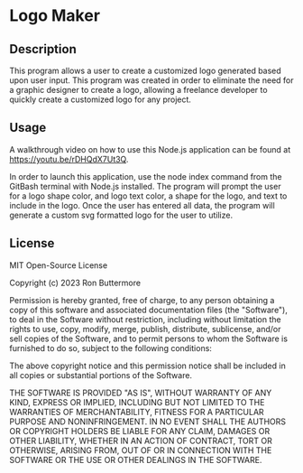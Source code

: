 # Logo Maker

## Description
This program allows a user to create a customized logo generated based upon user input. This program was created in order to eliminate the need for a graphic designer to create a logo, allowing a freelance developer to quickly create a customized logo for any project.

## Usage
A walkthrough video on how to use this Node.js application can be found at https://youtu.be/rDHQdX7Ut3Q. 

In order to launch this application, use the node index command from the GitBash terminal with Node.js installed. The program will prompt the user for a logo shape color, and logo text color, a shape for the logo, and text to include in the logo. Once the user has entered all data, the program will generate a custom svg formatted logo for the user to utilize.

## License
MIT Open-Source License

Copyright (c) 2023 Ron Buttermore

Permission is hereby granted, free of charge, to any person obtaining a copy of this software and associated documentation files (the "Software"), to deal in the Software without restriction, including without limitation the rights to use, copy, modify, merge, publish, distribute, sublicense, and/or sell copies of the Software, and to permit persons to whom the Software is furnished to do so, subject to the following conditions:

The above copyright notice and this permission notice shall be included in all copies or substantial portions of the Software.

THE SOFTWARE IS PROVIDED "AS IS", WITHOUT WARRANTY OF ANY KIND, EXPRESS OR IMPLIED, INCLUDING BUT NOT LIMITED TO THE WARRANTIES OF MERCHANTABILITY, FITNESS FOR A PARTICULAR PURPOSE AND NONINFRINGEMENT. IN NO EVENT SHALL THE AUTHORS OR COPYRIGHT HOLDERS BE LIABLE FOR ANY CLAIM, DAMAGES OR OTHER LIABILITY, WHETHER IN AN ACTION OF CONTRACT, TORT OR OTHERWISE, ARISING FROM, OUT OF OR IN CONNECTION WITH THE SOFTWARE OR THE USE OR OTHER DEALINGS IN THE SOFTWARE.
